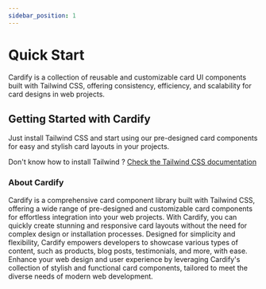 ```yaml
---
sidebar_position: 1
---
```


# Quick Start

Cardify is a collection of reusable and customizable card UI components built with Tailwind CSS, offering consistency, efficiency, and scalability for card designs in web projects.

## Getting Started with Cardify

Just install Tailwind CSS and start using our pre-designed card components for easy and stylish card layouts in your projects.

Don't know how to install Tailwind ? [Check the Tailwind CSS documentation](https://tailwindcss.com/docs/installation)

### About Cardify

Cardify is a comprehensive card component library built with Tailwind CSS, offering a wide range of pre-designed and customizable card components for effortless integration into your web projects. With Cardify, you can quickly create stunning and responsive card layouts without the need for complex design or installation processes. Designed for simplicity and flexibility, Cardify empowers developers to showcase various types of content, such as products, blog posts, testimonials, and more, with ease. Enhance your web design and user experience by leveraging Cardify's collection of stylish and functional card components, tailored to meet the diverse needs of modern web development.
